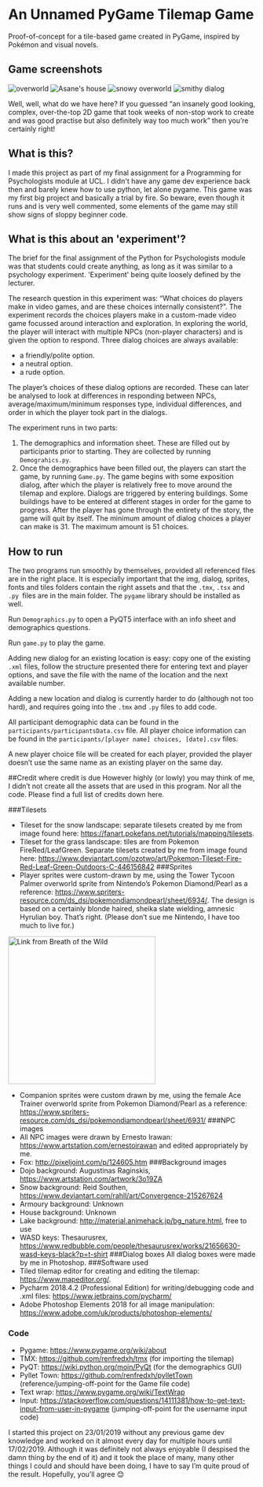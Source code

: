 # An Unnamed PyGame Tilemap Game
Proof-of-concept for a tile-based game created in PyGame, inspired by Pokémon and visual novels. 

## Game screenshots
![overworld](img/img_1.png)
![Asane's house](img/img_2.png)
![snowy overworld](img/img_3.png)
![smithy dialog](img/img_4.png)

Well, well, what do we have here? If you guessed “an insanely good looking, complex, over-the-top 2D game that took 
weeks of non-stop work to create and was good practise but also definitely way too much work” then you’re certainly 
right!

## What is this?
I made this project as part of my final assignment for a Programming for Psychologists module at UCL. I didn't have any
game dev experience back then and barely knew how to use python, let alone pygame. This game was my first big project 
and basically a trial by fire. So beware, even though it runs and is very well commented, some elements of the game may
still show signs of sloppy beginner code.

## What is this about an 'experiment'?
The brief for the final assignment of the Python for Psychologists module was that students could create anything, as 
long as it was similar to a psychology experiment. 'Experiment' being quite loosely defined by the lecturer.

The research question in this experiment was: “What choices do players make in video games, and are these choices 
internally consistent?”. 
The experiment records the choices players make in a custom-made video game focussed around interaction and exploration.
In exploring the world, the player will interact with multiple NPCs (non-player characters) and is given the option to 
respond. Three dialog choices are always available: 
* a friendly/polite option.
* a neutral option. 
* a rude option. 

The player’s choices of these dialog options are recorded. These can later be analysed to look at differences in 
responding between NPCs, average/maximum/minimum responses type, individual differences, and order in which the player 
took part in the dialogs.

The experiment runs in two parts:
1. The demographics and information sheet. These are filled out by participants prior to starting. They are collected by
running `Demograhics.py`. 
2. Once the demographics have been filled out, the players can start the game, by running `Game.py`. The game begins 
with some exposition dialog, after which the player is relatively free to move around the tilemap and explore. Dialogs 
are triggered by entering buildings. Some buildings have to be entered at different stages in order for the game to 
progress. After the player has gone through the entirety of the story, the game will quit by itself. The minimum amount 
of dialog choices a player can make is 31. The maximum amount is 51 choices.

## How to run
The two programs run smoothly by themselves, provided all referenced files are in the right place. 
It is especially important that the img, dialog, sprites, fonts and tiles folders contain the right assets and that the 
`.tmx`, `.tsx` and `.py `files are in the main folder. The `pygame` library should be installed as well.

Run `Demographics.py` to open a PyQT5 interface with an info sheet and demographics questions.

Run `game.py` to play the game.

Adding new dialog for an existing location is easy: copy one of the existing `.xml` files, follow the structure 
presented there for entering text and player options, and save the file with the name of the location and the next 
available number. 

Adding a new location and dialog is currently harder to do (although not too hard), and requires going into the `.tmx` 
and `.py` files to add code.

All participant demographic data can be found in the `participants/participantsData.csv` file. 
All player choice information can be found in the `participants/[player name] choices, [date].csv` files. 

A new player choice file will be created for each player, provided the player doesn’t use the same name as an existing 
player on the same day. 

##Credit where credit is due
However highly (or lowly) you may think of me, I didn’t not create all the assets that are used in this program. Nor all the code. Please find a full list of credits down here.

###Tilesets
* Tileset for the snow landscape: separate tilesets created by me from image found here: https://fanart.pokefans.net/tutorials/mapping/tilesets.
* Tileset for the grass landscape: tiles are from Pokemon FireRed/LeafGreen. Separate tilesets created by me from image found here: https://www.deviantart.com/ozotwo/art/Pokemon-Tileset-Fire-Red-Leaf-Green-Outdoors-C-446156842 
###Sprites
* Player sprites were custom-drawn by me, using the Tower Tycoon Palmer overworld sprite from Nintendo’s Pokemon Diamond/Pearl as a reference: https://www.spriters-resource.com/ds_dsi/pokemondiamondpearl/sheet/6934/. The design is based on a certainly blonde haired, sheika slate wielding, amnesic Hyrulian boy. That’s right. (Please don’t sue me Nintendo, I have too much to live for.)
 
<img src="img/img.png" width="300" alt = "Link from Breath of the Wild">

[comment]: <> (![Link from Breath of the Wild]&#40;img.png?raw=true&#41;)

* Companion sprites were custom drawn by me, using the female Ace Trainer overworld sprite from Pokemon Diamond/Pearl as a reference: https://www.spriters-resource.com/ds_dsi/pokemondiamondpearl/sheet/6931/ 
###NPC images
* All NPC images were drawn by Ernesto Irawan: https://www.artstation.com/ernestoirawan and edited appropriately by me.
* Fox: http://pixeljoint.com/p/124605.htm 
###Background images
* Dojo background: Augustinas Raginskis, https://www.artstation.com/artwork/3o19ZA 
* Snow background: Reid Southen, https://www.deviantart.com/rahll/art/Convergence-215267624 
* Armoury background: Unknown
* House background: Unknown
* Lake background: http://material.animehack.jp/bg_nature.html, free to use 
* WASD keys: Thesaurusrex,  https://www.redbubble.com/people/thesaurusrex/works/21656630-wasd-keys-black?p=t-shirt 
###Dialog boxes
All dialog boxes were made by me in Photoshop. 
###Software used
* Tiled tilemap editor for creating and editing the tilemap: https://www.mapeditor.org/. 
* Pycharm 2018.4.2 (Professional Edition) for writing/debugging code and .xml files: https://www.jetbrains.com/pycharm/ 
* Adobe Photoshop Elements 2018 for all image manipulation: https://www.adobe.com/uk/products/photoshop-elements/  
### Code
* Pygame: https://www.pygame.org/wiki/about 
* TMX: https://github.com/renfredxh/tmx (for importing the tilemap)
* PyQT: https://wiki.python.org/moin/PyQt (for the demographics GUI)
* Pyllet Town: https://github.com/renfredxh/pylletTown (reference/jumping-off-point for the Game file code)
* Text wrap: https://www.pygame.org/wiki/TextWrap 
* Input: https://stackoverflow.com/questions/14111381/how-to-get-text-input-from-user-in-pygame (jumping-off-point for the username input code)

I started this project on 23/01/2019 without any previous game dev knowledge and worked on it almost every day for multiple hours until 17/02/2019. Although it was definitely not always enjoyable (I despised the damn thing by the end of it) and it took the place of many, many other things I could and should have been doing, I have to say I’m quite proud of the result. Hopefully, you’ll agree 😊 